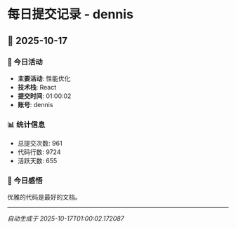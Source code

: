 # 每日提交记录 - dennis

## 📅 2025-10-17

### 🎯 今日活动
- **主要活动**: 性能优化
- **技术栈**: React
- **提交时间**: 01:00:02
- **账号**: dennis

### 📊 统计信息
- 总提交次数: 961
- 代码行数: 9724
- 活跃天数: 655

### 💭 今日感悟
优雅的代码是最好的文档。

---
*自动生成于 2025-10-17T01:00:02.172087*
